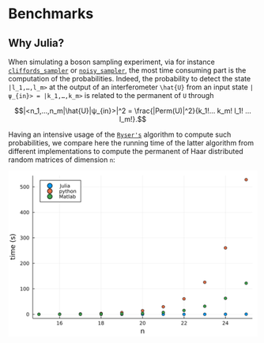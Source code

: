 # Benchmarks

## Why Julia?

When simulating a boson sampling experiment, via for instance [`cliffords_sampler`](@ref) or
[`noisy_sampler`](@ref), the most time consuming part is the computation of the
probabilities. Indeed, the probability to detect the state ``|l_1,…,l_m>`` at
the output of an interferometer ``\hat{U}`` from an input state ``|ψ_{in}> = |k_1,…,k_m>``
is related to the permanent of ``U`` through

```math
|<n_1,…,n_m|\hat{U}|ψ_{in}>|^2 = \frac{|Perm(U)|^2}{k_1!… k_m! l_1! … l_m!}.
```

Having an intensive usage of the [`Ryser's`](https://en.wikipedia.org/wiki/Computing_the_permanent#Ryser_formula) algorithm to compute such probabilities,
we compare here the running time of the latter algorithm from different implementations to compute the permanent of Haar distributed random matrices of dimension `n`: 

![perm](compute_perm.png)
